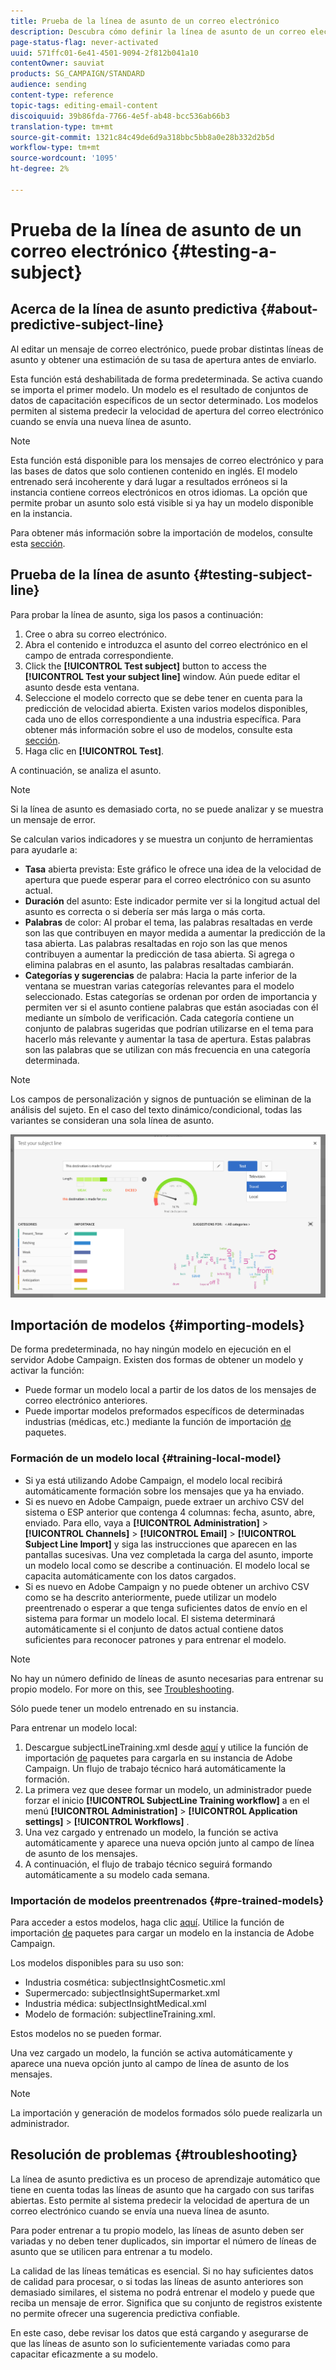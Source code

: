 ```yaml
---
title: Prueba de la línea de asunto de un correo electrónico
description: Descubra cómo definir la línea de asunto de un correo electrónico en el Diseñador de correo electrónico.
page-status-flag: never-activated
uuid: 571ffc01-6e41-4501-9094-2f812b041a10
contentOwner: sauviat
products: SG_CAMPAIGN/STANDARD
audience: sending
content-type: reference
topic-tags: editing-email-content
discoiquuid: 39b86fda-7766-4e5f-ab48-bcc536ab66b3
translation-type: tm+mt
source-git-commit: 1321c84c49de6d9a318bbc5bb8a0e28b332d2b5d
workflow-type: tm+mt
source-wordcount: '1095'
ht-degree: 2%

---
```


# Prueba de la línea de asunto de un correo electrónico {#testing-a-subject}


## Acerca de la línea de asunto predictiva {#about-predictive-subject-line}

Al editar un mensaje de correo electrónico, puede probar distintas líneas de asunto y obtener una estimación de su tasa de apertura antes de enviarlo.

Esta función está deshabilitada de forma predeterminada. Se activa cuando se importa el primer modelo. Un modelo es el resultado de conjuntos de datos de capacitación específicos de un sector determinado. Los modelos permiten al sistema predecir la velocidad de apertura del correo electrónico cuando se envía una nueva línea de asunto.

>[!NOTE]
>
>Esta función está disponible para los mensajes de correo electrónico y para las bases de datos que solo contienen contenido en inglés. El modelo entrenado será incoherente y dará lugar a resultados erróneos si la instancia contiene correos electrónicos en otros idiomas. La opción que permite probar un asunto solo está visible si ya hay un modelo disponible en la instancia.

Para obtener más información sobre la importación de modelos, consulte esta [sección](#importing-models).

## Prueba de la línea de asunto {#testing-subject-line}

Para probar la línea de asunto, siga los pasos a continuación:

1. Cree o abra su correo electrónico.
1. Abra el contenido e introduzca el asunto del correo electrónico en el campo de entrada correspondiente.
1. Click the **[!UICONTROL Test subject]** button to access the **[!UICONTROL Test your subject line]** window. Aún puede editar el asunto desde esta ventana.
1. Seleccione el modelo correcto que se debe tener en cuenta para la predicción de velocidad abierta. Existen varios modelos disponibles, cada uno de ellos correspondiente a una industria específica. Para obtener más información sobre el uso de modelos, consulte esta [sección](#importing-models).
1. Haga clic en **[!UICONTROL Test]**.

A continuación, se analiza el asunto.

>[!NOTE]
>
>Si la línea de asunto es demasiado corta, no se puede analizar y se muestra un mensaje de error.

Se calculan varios indicadores y se muestra un conjunto de herramientas para ayudarle a:

* **Tasa** abierta prevista: Este gráfico le ofrece una idea de la velocidad de apertura que puede esperar para el correo electrónico con su asunto actual.
* **Duración** del asunto: Este indicador permite ver si la longitud actual del asunto es correcta o si debería ser más larga o más corta.
* **Palabras** de color: Al probar el tema, las palabras resaltadas en verde son las que contribuyen en mayor medida a aumentar la predicción de la tasa abierta. Las palabras resaltadas en rojo son las que menos contribuyen a aumentar la predicción de tasa abierta. Si agrega o elimina palabras en el asunto, las palabras resaltadas cambiarán.
* **Categorías y sugerencias** de palabra: Hacia la parte inferior de la ventana se muestran varias categorías relevantes para el modelo seleccionado. Estas categorías se ordenan por orden de importancia y permiten ver si el asunto contiene palabras que están asociadas con él mediante un símbolo de verificación. Cada categoría contiene un conjunto de palabras sugeridas que podrían utilizarse en el tema para hacerlo más relevante y aumentar la tasa de apertura. Estas palabras son las palabras que se utilizan con más frecuencia en una categoría determinada.

>[!NOTE]
>
>Los campos de personalización y signos de puntuación se eliminan de la análisis del sujeto. En el caso del texto dinámico/condicional, todas las variantes se consideran una sola línea de asunto.

![](assets/predictive_subject_line_example.png)

## Importación de modelos {#importing-models}

De forma predeterminada, no hay ningún modelo en ejecución en el servidor Adobe Campaign. Existen dos formas de obtener un modelo y activar la función:

* Puede formar un modelo local a partir de los datos de los mensajes de correo electrónico anteriores.
* Puede importar modelos preformados específicos de determinadas industrias (médicas, etc.) mediante la función de importación [de](../../automating/using/managing-packages.md) paquetes.

### Formación de un modelo local {#training-local-model}

* Si ya está utilizando Adobe Campaign, el modelo local recibirá automáticamente formación sobre los mensajes que ya ha enviado.
* Si es nuevo en Adobe Campaign, puede extraer un archivo CSV del sistema o ESP anterior que contenga 4 columnas: fecha, asunto, abre, enviado. Para ello, vaya a **[!UICONTROL Administration]** > **[!UICONTROL Channels]** > **[!UICONTROL Email]** > **[!UICONTROL Subject Line Import]** y siga las instrucciones que aparecen en las pantallas sucesivas. Una vez completada la carga del asunto, importe un modelo local como se describe a continuación. El modelo local se capacita automáticamente con los datos cargados.
* Si es nuevo en Adobe Campaign y no puede obtener un archivo CSV como se ha descrito anteriormente, puede utilizar un modelo [](#pre-trained-models) preentrenado o esperar a que tenga suficientes datos de envío en el sistema para formar un modelo local. El sistema determinará automáticamente si el conjunto de datos actual contiene datos suficientes para reconocer patrones y para entrenar el modelo.

>[!NOTE]
>
>No hay un número definido de líneas de asunto necesarias para entrenar su propio modelo. For more on this, see [Troubleshooting](#troubleshooting).
>
>Sólo puede tener un modelo entrenado en su instancia.

Para entrenar un modelo local:
1. Descargue subjectLineTraining.xml desde [aquí](https://experience.adobe.com/#/downloads/content/software-distribution/es/campaign.html) y utilice la función de importación [de](../../automating/using/managing-packages.md) paquetes para cargarla en su instancia de Adobe Campaign. Un flujo de trabajo técnico hará automáticamente la formación.
1. La primera vez que desee formar un modelo, un administrador puede forzar el inicio **[!UICONTROL SubjectLine Training workflow]** a en el menú **[!UICONTROL Administration]** > **[!UICONTROL Application settings]** > **[!UICONTROL Workflows]** .
1. Una vez cargado y entrenado un modelo, la función se activa automáticamente y aparece una nueva opción junto al campo de línea de asunto de los mensajes.
1. A continuación, el flujo de trabajo técnico seguirá formando automáticamente a su modelo cada semana.

### Importación de modelos preentrenados {#pre-trained-models}

Para acceder a estos modelos, haga clic [aquí](https://experience.adobe.com/#/downloads/content/software-distribution/es/campaign.html). Utilice la función de importación [de](../../automating/using/managing-packages.md) paquetes para cargar un modelo en la instancia de Adobe Campaign.

Los modelos disponibles para su uso son:

* Industria cosmética: subjectInsightCosmetic.xml
* Supermercado: subjectInsightSupermarket.xml
* Industria médica: subjectInsightMedical.xml
* Modelo de formación: subjectlineTraining.xml.

Estos modelos no se pueden formar.

Una vez cargado un modelo, la función se activa automáticamente y aparece una nueva opción junto al campo de línea de asunto de los mensajes.

>[!NOTE]
>
>La importación y generación de modelos formados sólo puede realizarla un administrador.

## Resolución de problemas {#troubleshooting}

La línea de asunto predictiva es un proceso de aprendizaje automático que tiene en cuenta todas las líneas de asunto que ha cargado con sus tarifas abiertas. Esto permite al sistema predecir la velocidad de apertura de un correo electrónico cuando se envía una nueva línea de asunto.

Para poder entrenar a tu propio modelo, las líneas de asunto deben ser variadas y no deben tener duplicados, sin importar el número de líneas de asunto que se utilicen para entrenar a tu modelo.

La calidad de las líneas temáticas es esencial. Si no hay suficientes datos de calidad para procesar, o si todas las líneas de asunto anteriores son demasiado similares, el sistema no podrá entrenar el modelo y puede que reciba un mensaje de error. Significa que su conjunto de registros existente no permite ofrecer una sugerencia predictiva confiable.

En este caso, debe revisar los datos que está cargando y asegurarse de que las líneas de asunto son lo suficientemente variadas como para capacitar eficazmente a su modelo.

<!--Some clients have reported this issue: I have had the subject line training workflow running for about a year now.  It has trained on 883 records and I am still seeing the message "The existing dataset is not enough to generate a model."  I do get an error in the workflow every time it runs "XML-110009 Unable to find the element 'runwf' of path '/' (document with schema 'serverConf')".

For this, campaign takes the subject line as training data and tries to come up with significant enough model to predict open rate with 95% confidence.

The 400 subject line number is mention with at least and is only indicative, model generation will also depend on quality of these lines.

It may happen that even 10k subject lines don't lead to model generation if they are too similar.

It means that it can be case that you don't have enough subject lines to generate the model and it is giving this error.

If you are getting an error/warning message, it means that your existing set of records is not enough for the predictive subject module to give a high confidence suggestion.

Adobe recommends reviewing the data you are uploading as the similarity of the subject lines might be the issue.-->
